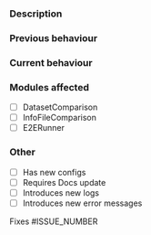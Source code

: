 ### Description

### Previous behaviour

### Current behaviour

### Modules affected
- [ ] DatasetComparison
- [ ] InfoFileComparison
- [ ] E2ERunner

### Other
- [ ] Has new configs 
- [ ] Requires Docs update
- [ ] Introduces new logs
- [ ] Introduces new error messages

Fixes #ISSUE_NUMBER
